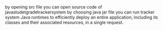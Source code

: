 by opening src file you can open source code of javastudetgradetrackersystem
by choosing java jar file you can run tracker system Java runtimes to efficiently deploy an entire application, including its classes and their associated resources, in a single request. 
